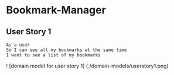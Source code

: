 # Bookmark-Manager

## User Story 1
````
As a user
So I can see all my bookmarks at the same time
I want to see a list of my bookmarks
````

! [domain model for user story 1] (./domain-models/userstory1.png)

